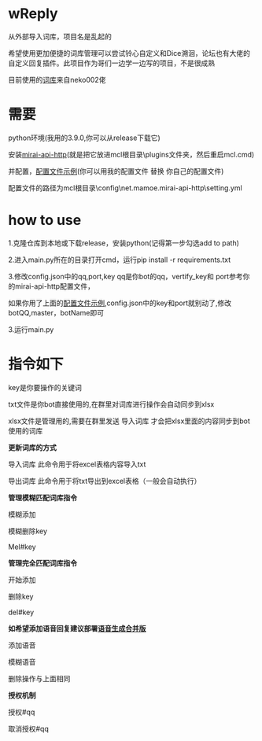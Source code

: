 # wReply
从外部导入词库，项目名是乱起的

希望使用更加便捷的词库管理可以尝试铃心自定义和Dice溯洄，论坛也有大佬的自定义回复插件。此项目作为哥们一边学一边写的项目，不是很成熟

  目前使用的[词库](https://mirai.mamoe.net/topic/1829/%E5%BC%BA%E5%A4%A7%E7%9A%84%E4%BA%8C%E6%AC%A1%E5%85%83%E8%81%8A%E5%A4%A9%E6%9C%BA%E5%99%A8%E4%BA%BA%E8%AF%8D%E5%BA%932w-%E8%AF%8D%E6%9D%A1-%E4%B8%8D%E5%AE%9A%E6%9C%9F%E6%9B%B4%E6%96%B0)来自neko002佬
  
# 需要
  python环境(我用的3.9.0,你可以从release下载它)
  
  安装[mirai-api-http](https://github.com/project-mirai/mirai-api-http)(就是把它放进mcl根目录\plugins文件夹，然后重启mcl.cmd)
  
  并配置，[配置文件示例](https://github.com/avilliai/wReply/blob/master/setting.yml)(你可以用我的配置文件 替换 你自己的配置文件)
  
  配置文件的路径为mcl根目录\config\net.mamoe.mirai-api-http\setting.yml
  

# how to use
  1.克隆仓库到本地或下载release，安装python(记得第一步勾选add to path)
  
  2.进入main.py所在的目录打开cmd，运行pip install -r requirements.txt
  
  3.修改config.json中的qq,port,key qq是你bot的qq，vertify_key和 port参考你的mirai-api-http配置文件，
  
  如果你用了上面的[配置文件示例](https://github.com/avilliai/wReply/blob/master/setting.yml),config.json中的key和port就别动了,修改botQQ,master，botName即可
  
  3.运行main.py
  
# 指令如下

  key是你要操作的关键词
  
  txt文件是你bot直接使用的,在群里对词库进行操作会自动同步到xlsx
  
  xlsx文件是管理用的,需要在群里发送 导入词库 才会把xlsx里面的内容同步到bot使用的词库
  
  **更新词库的方式**
  
  导入词库  此命令用于将excel表格内容导入txt
  
  导出词库  此命令用于将txt导出到excel表格（一般会自动执行）
  
  
  **管理模糊匹配词库指令**
  
  模糊添加
  
  模糊删除key
  
  Mel#key
  
  **管理完全匹配词库指令**
  
  开始添加
  
  删除key
  
  del#key
  
  **如希望添加语音回复建议部署[语音生成合并版](https://mirai.mamoe.net/topic/1782/%E8%AF%AD%E9%9F%B3%E7%94%9F%E6%88%90%E5%8A%9F%E8%83%BD-%E8%87%AA%E5%AE%9A%E4%B9%89%E5%9B%9E%E5%A4%8D-%E6%94%AF%E6%8C%81%E8%AE%BE%E7%BD%AE%E8%AF%AD%E9%9F%B3%E5%9B%9E%E5%A4%8D%E4%B8%8E%E5%AF%BC%E5%85%A5%E6%A8%A1%E5%9E%8B)**
  
  添加语音
  
  模糊语音
  
  删除操作与上面相同
  
  **授权机制**
  
  授权#qq
  
  取消授权#qq
